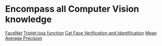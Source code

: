 # Encompass all Computer Vision knowledge
[FaceNet](FaceNet)
[Triplet loss function](Triplet%20loss%20function)
[Cat Face Verification and Identification](Cat%20Face%20Verification%20and%20Identification)
[Mean Average Precision](Mean%20Average%20Precision.md)
